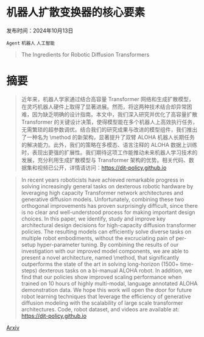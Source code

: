 # 机器人扩散变换器的核心要素

发布时间：2024年10月13日

`Agent` `机器人` `人工智能`

> The Ingredients for Robotic Diffusion Transformers

# 摘要

> 近年来，机器人学家通过结合高容量 Transformer 网络和生成扩散模型，在灵巧机器人硬件上取得了显著进展。然而，将这两种技术结合却异常困难，因为缺乏明确的设计指南。本文中，我们深入研究并优化了高容量扩散 Transformer 的关键设计决策，使得模型能在多个机器人上高效执行任务，无需繁琐的超参数调优。结合我们的研究成果与改进的模型组件，我们推出了一种名为 \method 的新架构，显著提升了双臂 ALOHA 机器人长期任务的解决能力。此外，我们的策略在多模态、语言注释的 ALOHA 数据上训练时，表现出更强的扩展性。我们期待这项工作能推动未来机器人学习技术的发展，充分利用生成扩散模型与 Transformer 架构的优势。相关代码、数据集和视频已公开，详情请访问：https://dit-policy.github.io

> In recent years roboticists have achieved remarkable progress in solving increasingly general tasks on dexterous robotic hardware by leveraging high capacity Transformer network architectures and generative diffusion models. Unfortunately, combining these two orthogonal improvements has proven surprisingly difficult, since there is no clear and well-understood process for making important design choices. In this paper, we identify, study and improve key architectural design decisions for high-capacity diffusion transformer policies. The resulting models can efficiently solve diverse tasks on multiple robot embodiments, without the excruciating pain of per-setup hyper-parameter tuning. By combining the results of our investigation with our improved model components, we are able to present a novel architecture, named \method, that significantly outperforms the state of the art in solving long-horizon ($1500+$ time-steps) dexterous tasks on a bi-manual ALOHA robot. In addition, we find that our policies show improved scaling performance when trained on 10 hours of highly multi-modal, language annotated ALOHA demonstration data. We hope this work will open the door for future robot learning techniques that leverage the efficiency of generative diffusion modeling with the scalability of large scale transformer architectures. Code, robot dataset, and videos are available at: https://dit-policy.github.io

[Arxiv](https://arxiv.org/abs/2410.10088)